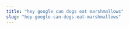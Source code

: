 ```yaml
---
title: "hey google can dogs eat marshmallows"
slug: "hey-google-can-dogs-eat-marshmallows"
---
```


